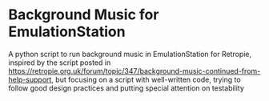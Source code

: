# Background Music for EmulationStation
A python script to run background music in EmulationStation for Retropie, inspired by the script posted in https://retropie.org.uk/forum/topic/347/background-music-continued-from-help-support, but focusing on a script with well-written code, trying to follow good design practices and putting special attention on testability

